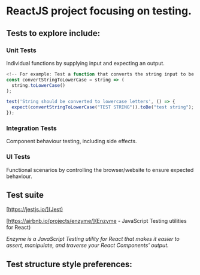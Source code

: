 # ReactJS project focusing on testing.

## Tests to explore include:

### Unit Tests
Individual functions by supplying input and expecting an output.
```javascript
<!-- For example: Test a function that converts the string input to be output as lowercase -->
const convertStringToLowerCase = string => (
  string.toLowerCase()
);

test('String should be converted to lowercase letters', () => {
  expect(convertStringToLowerCase("TEST STRING")).toBe("test string");
});
```


### Integration Tests
Component behaviour testing, including side effects.


### UI Tests
Functional scenarios by controlling the browser/website to ensure expected behaviour.


## Test suite

[https://jestjs.io/](Jest)


[https://airbnb.io/projects/enzyme/](Enzyme - JavaScript Testing utilities for React)

*Enzyme is a JavaScript Testing utility for React that makes it easier to assert, manipulate, and traverse your React Components' output.* 


## Test structure style preferences:
